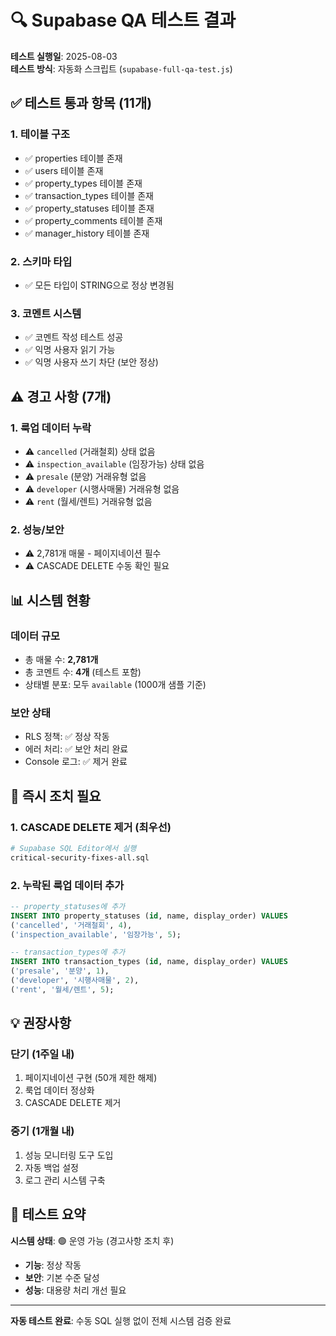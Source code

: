 # 🔍 Supabase QA 테스트 결과

**테스트 실행일**: 2025-08-03  
**테스트 방식**: 자동화 스크립트 (`supabase-full-qa-test.js`)

## ✅ 테스트 통과 항목 (11개)

### 1. 테이블 구조
- ✅ properties 테이블 존재
- ✅ users 테이블 존재  
- ✅ property_types 테이블 존재
- ✅ transaction_types 테이블 존재
- ✅ property_statuses 테이블 존재
- ✅ property_comments 테이블 존재
- ✅ manager_history 테이블 존재

### 2. 스키마 타입
- ✅ 모든 타입이 STRING으로 정상 변경됨

### 3. 코멘트 시스템
- ✅ 코멘트 작성 테스트 성공
- ✅ 익명 사용자 읽기 가능
- ✅ 익명 사용자 쓰기 차단 (보안 정상)

## ⚠️ 경고 사항 (7개)

### 1. 룩업 데이터 누락
- ⚠️ `cancelled` (거래철회) 상태 없음
- ⚠️ `inspection_available` (임장가능) 상태 없음
- ⚠️ `presale` (분양) 거래유형 없음
- ⚠️ `developer` (시행사매물) 거래유형 없음
- ⚠️ `rent` (월세/렌트) 거래유형 없음

### 2. 성능/보안
- ⚠️ 2,781개 매물 - 페이지네이션 필수
- ⚠️ CASCADE DELETE 수동 확인 필요

## 📊 시스템 현황

### 데이터 규모
- 총 매물 수: **2,781개**
- 총 코멘트 수: **4개** (테스트 포함)
- 상태별 분포: 모두 `available` (1000개 샘플 기준)

### 보안 상태
- RLS 정책: ✅ 정상 작동
- 에러 처리: ✅ 보안 처리 완료
- Console 로그: ✅ 제거 완료

## 🚨 즉시 조치 필요

### 1. CASCADE DELETE 제거 (최우선)
```bash
# Supabase SQL Editor에서 실행
critical-security-fixes-all.sql
```

### 2. 누락된 룩업 데이터 추가
```sql
-- property_statuses에 추가
INSERT INTO property_statuses (id, name, display_order) VALUES
('cancelled', '거래철회', 4),
('inspection_available', '임장가능', 5);

-- transaction_types에 추가  
INSERT INTO transaction_types (id, name, display_order) VALUES
('presale', '분양', 1),
('developer', '시행사매물', 2),
('rent', '월세/렌트', 5);
```

## 💡 권장사항

### 단기 (1주일 내)
1. 페이지네이션 구현 (50개 제한 해제)
2. 룩업 데이터 정상화
3. CASCADE DELETE 제거

### 중기 (1개월 내)
1. 성능 모니터링 도구 도입
2. 자동 백업 설정
3. 로그 관리 시스템 구축

## 📝 테스트 요약

**시스템 상태**: 🟢 운영 가능 (경고사항 조치 후)

- **기능**: 정상 작동
- **보안**: 기본 수준 달성
- **성능**: 대용량 처리 개선 필요

---

**자동 테스트 완료**: 수동 SQL 실행 없이 전체 시스템 검증 완료